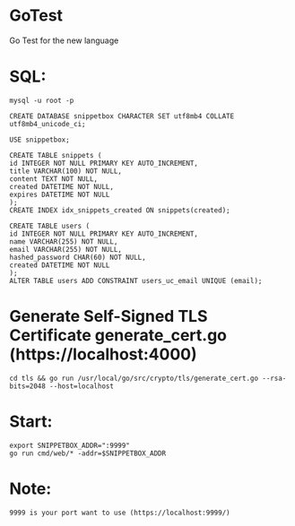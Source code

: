 # GoTest
Go Test for the new language

# SQL:
    mysql -u root -p

    CREATE DATABASE snippetbox CHARACTER SET utf8mb4 COLLATE utf8mb4_unicode_ci;

    USE snippetbox;

    CREATE TABLE snippets (
    id INTEGER NOT NULL PRIMARY KEY AUTO_INCREMENT,
    title VARCHAR(100) NOT NULL,
    content TEXT NOT NULL,
    created DATETIME NOT NULL,
    expires DATETIME NOT NULL
    );
    CREATE INDEX idx_snippets_created ON snippets(created);

    CREATE TABLE users (
    id INTEGER NOT NULL PRIMARY KEY AUTO_INCREMENT,
    name VARCHAR(255) NOT NULL,
    email VARCHAR(255) NOT NULL,
    hashed_password CHAR(60) NOT NULL,
    created DATETIME NOT NULL
    );
    ALTER TABLE users ADD CONSTRAINT users_uc_email UNIQUE (email);

# Generate Self-Signed TLS Certificate generate_cert.go (https://localhost:4000)
    cd tls && go run /usr/local/go/src/crypto/tls/generate_cert.go --rsa-bits=2048 --host=localhost
     
# Start: 
    export SNIPPETBOX_ADDR=":9999"
    go run cmd/web/* -addr=$SNIPPETBOX_ADDR
# Note: 
    9999 is your port want to use (https://localhost:9999/)
